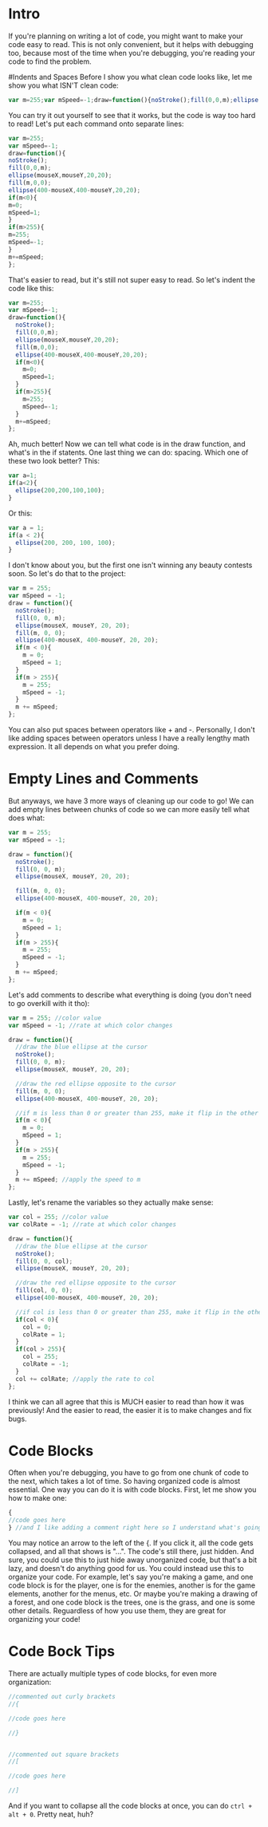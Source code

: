 # Intro
If you're planning on writing a lot of code, you might want to make your code easy to read. This is not only convenient, but it helps with debugging too, because most of the time when you're debugging, you're reading your code to find the problem.

#Indents and Spaces
Before I show you what clean code looks like, let me show you what ISN'T clean code:
```js
var m=255;var mSpeed=-1;draw=function(){noStroke();fill(0,0,m);ellipse(mouseX,mouseY,20,20);fill(m,0,0);ellipse(400-mouseX,400-mouseY,20,20);if(m<0){m=0;mSpeed=1;}if(m>255){m=255;mSpeed=-1;}m+=mSpeed;};
```
You can try it out yourself to see that it works, but the code is way too hard to read! Let's put each command onto separate lines:
```js
var m=255;
var mSpeed=-1;
draw=function(){
noStroke();
fill(0,0,m);
ellipse(mouseX,mouseY,20,20);
fill(m,0,0);
ellipse(400-mouseX,400-mouseY,20,20);
if(m<0){
m=0;
mSpeed=1;
}
if(m>255){
m=255;
mSpeed=-1;
}
m+=mSpeed;
};
```
That's easier to read, but it's still not super easy to read. So let's indent the code like this:
```js
var m=255;
var mSpeed=-1;
draw=function(){
  noStroke();
  fill(0,0,m);
  ellipse(mouseX,mouseY,20,20);
  fill(m,0,0);
  ellipse(400-mouseX,400-mouseY,20,20);
  if(m<0){
    m=0;
    mSpeed=1;
  }
  if(m>255){
    m=255;
    mSpeed=-1;
  }
  m+=mSpeed;
};
```
Ah, much better! Now we can tell what code is in the draw function, and what's in the if statents. One last thing we can do: spacing. Which one of these two look better? This:
```js
var a=1;
if(a<2){
  ellipse(200,200,100,100);
}
```
Or this:
```js
var a = 1;
if(a < 2){
  ellipse(200, 200, 100, 100);
}
```
I don't know about you, but the first one isn't winning any beauty contests soon. So let's do that to the project:
```js
var m = 255;
var mSpeed = -1;
draw = function(){
  noStroke();
  fill(0, 0, m);
  ellipse(mouseX, mouseY, 20, 20);
  fill(m, 0, 0);
  ellipse(400-mouseX, 400-mouseY, 20, 20);
  if(m < 0){
    m = 0;
    mSpeed = 1;
  }
  if(m > 255){
    m = 255;
    mSpeed = -1;
  }
  m += mSpeed;
};
```
You can also put spaces between operators like + and -. Personally, I don't like adding spaces between operators unless I have a really lengthy math expression. It all depends on what you prefer doing.

# Empty Lines and Comments
But anyways, we have 3 more ways of cleaning up our code to go! We can add empty lines between chunks of code so we can more easily tell what does what:
```js
var m = 255;
var mSpeed = -1;

draw = function(){
  noStroke();
  fill(0, 0, m);
  ellipse(mouseX, mouseY, 20, 20);

  fill(m, 0, 0);
  ellipse(400-mouseX, 400-mouseY, 20, 20);

  if(m < 0){
    m = 0;
    mSpeed = 1;
  }
  if(m > 255){
    m = 255;
    mSpeed = -1;
  }
  m += mSpeed;
};
```
Let's add comments to describe what everything is doing (you don't need to go overkill with it tho):
```js
var m = 255; //color value
var mSpeed = -1; //rate at which color changes

draw = function(){
  //draw the blue ellipse at the cursor
  noStroke();
  fill(0, 0, m);
  ellipse(mouseX, mouseY, 20, 20);

  //draw the red ellipse opposite to the cursor
  fill(m, 0, 0);
  ellipse(400-mouseX, 400-mouseY, 20, 20);

  //if m is less than 0 or greater than 255, make it flip in the other direction.
  if(m < 0){
    m = 0;
    mSpeed = 1;
  }
  if(m > 255){
    m = 255;
    mSpeed = -1;
  }
  m += mSpeed; //apply the speed to m
};
```
Lastly, let's rename the variables so they actually make sense:
```js
var col = 255; //color value
var colRate = -1; //rate at which color changes

draw = function(){
  //draw the blue ellipse at the cursor
  noStroke();
  fill(0, 0, col);
  ellipse(mouseX, mouseY, 20, 20);

  //draw the red ellipse opposite to the cursor
  fill(col, 0, 0);
  ellipse(400-mouseX, 400-mouseY, 20, 20);

  //if col is less than 0 or greater than 255, make it flip in the other direction.
  if(col < 0){
    col = 0;
    colRate = 1;
  }
  if(col > 255){
    col = 255;
    colRate = -1;
  }
  col += colRate; //apply the rate to col
};
```
I think we can all agree that this is MUCH easier to read than how it was previously! And the easier to read, the easier it is to make changes and fix bugs.

# Code Blocks
Often when you're debugging, you have to go from one chunk of code to the next, which takes a lot of time. So having organized code is almost essential. One way you can do it is with code blocks. First, let me show you how to make one:
```js
{
//code goes here
} //and I like adding a comment right here so I understand what's going on the inside
```
You may notice an arrow to the left of the {. If you click it, all the code gets collapsed, and all that shows is "...". The code's still there, just hidden. And sure, you could use this to just hide away unorganized code, but that's a bit lazy, and doesn't do anything good for us. You could instead use this to organize your code. For example, let's say you're making a game, and one code block is for the player, one is for the enemies, another is for the game elements, another for the menus, etc. Or maybe you're making a drawing of a forest, and one code block is the trees, one is the grass, and one is some other details. Reguardless of how you use them, they are great for organizing your code!

# Code Bock Tips
There are actually multiple types of code blocks, for even more organization:
```js
//commented out curly brackets
//{

//code goes here

//}


//commented out square brackets
//[

//code goes here

//]
```

And if you want to collapse all the code blocks at once, you can do `ctrl + alt + 0`. Pretty neat, huh?
